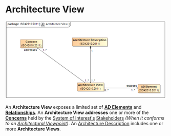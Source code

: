 # Architecture View

![Architecture Vew](../Resources/Architecture_View.png)

An **Architecture View** exposes a limited set of **[AD Elements](Architecture_Description_Element.md)** and **[Relationships](Correspondence.md)**. An **Architecture View** **addresses** one or more of the **[Concerns](Concern.md)** held by the [System of Interest's](System_of_Interest.md) [Stakeholders](Stakeholder.md) *(When it conforms to an [Architectural Viewpoint](Architecture_Viewpoint.md))*.
An [Architecture Description](Architecture_Description.md) includes one or more **Architecture Views**.
